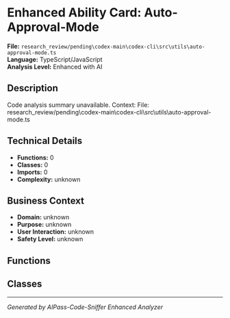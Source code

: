 # Enhanced Ability Card: Auto-Approval-Mode

**File:** `research_review/pending\codex-main\codex-cli\src\utils\auto-approval-mode.ts`  
**Language:** TypeScript/JavaScript  
**Analysis Level:** Enhanced with AI

## Description

Code analysis summary unavailable. Context: File: research_review/pending\codex-main\codex-cli\src\utils\auto-approval-mode.ts

## Technical Details

- **Functions:** 0
- **Classes:** 0
- **Imports:** 0
- **Complexity:** unknown




## Business Context

- **Domain:** unknown
- **Purpose:** unknown
- **User Interaction:** unknown
- **Safety Level:** unknown






## Functions



## Classes



---
*Generated by AIPass-Code-Sniffer Enhanced Analyzer*
